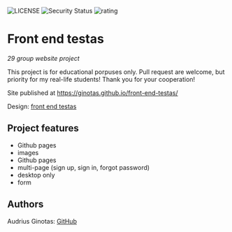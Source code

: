 ![LICENSE](https://img.shields.io/badge/license-MIT-blue.svg?style=flat-square)
![Security Status](https://img.shields.io/security-headers?label=Security&url=https%3A%2F%2Fgithub.com&style=flat-square)
![rating](https://img.shields.io/jetbrains/plugin/r/rating/55?style=plastic)

# Front end testas

_29 group website project_

This project is for educational porpuses only. Pull request are welcome, but priority for my real-life students! Thank you for your cooperation!

Site published at https://ginotas.github.io/front-end-testas/

Design: [front end testas](https://cdn.discordapp.com/attachments/648536139677958156/648860801997996052/day1dr.png)

## Project features

- Github pages
- images
- Github pages
- multi-page (sign up, sign in, forgot password)
- desktop only
- form

## Authors

Audrius Ginotas: [GitHub](https://github.com/ginotas)